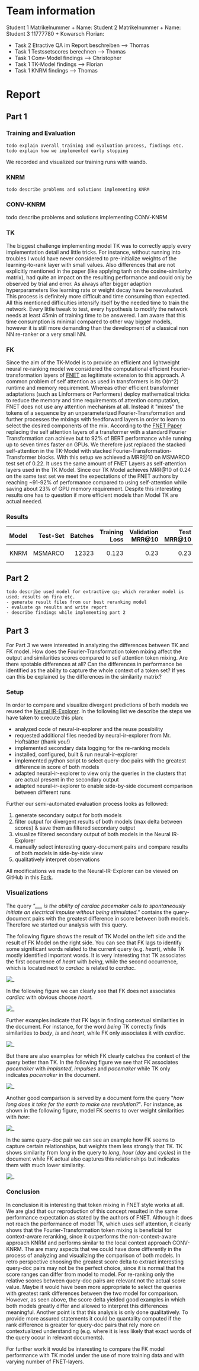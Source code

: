 # Team information

Student 1 Matrikelnummer + Name:
Student 2 Matrikelnummer + Name:
Student 3 11777780 + Kowarsch Florian:


* Task 2 Etractive QA im Report beschreiben --> Thomas
* Task 1 Testssetscores berechnen --> Thomas
* Task 1 Conv-Model findings --> Christopher
* Task 1 TK-Model findings --> Florian
* Task 1 KNRM findings --> Thomas

# Report

## Part 1

### Training and Evaluation
    todo explain overall training and evaluation process, findings etc.
    todo explain how we implemented early stopping
    
We recorded and visualized our training runs with wandb.

### KNRM
    todo describe problems and solutions implementing KNRM

### CONV-KNRM
todo describe problems and solutions implementing CONV-KNRM

### TK
The biggest challenge implementing model TK was to correctly apply every implementation detail and little tricks.
For instance, without running into troubles I would have never considered to pre-initialize weights of the learning-to-rank layer with small values.
Also differences that are not explicitly mentioned in the paper (like applying tanh on the cosine-similarity matrix), had quite an impact on the resulting performance and could only be observed by trial and error. 
As always after bigger adaption hyperparameters like learning rate or weight decay have be reevaluated. This process is definitely more difficult and time consuming than expected.
All this mentioned difficulties intensify itself by the needed time to train the network. Every little tweak to test, every hypothesis to modify the network needs at least 45min of training time to be answered. I am aware that this time consumption is minimal compared to other way bigger models, however it is still more demanding than the development of a classical non NN re-ranker or a very small NN.


### FK
Since the aim of the TK-Model is to provide an efficient and lightweight neural re-ranking model we considered the computational efficient Fourier-transformation layers of [FNET]((https://arxiv.org/pdf/2105.03824.pdf)) as legitimate extension to this approach. 
A common problem of self attention as used in transformers is its O(n^2) runtime and memory requirement.
Whereas other efficient transformer adaptations (such as Linformers or Performers)  deploy mathematical tricks to reduce the memory and time requirements of attention computation, FNET does not use any attention mechanism at all. Instead it "mixes" the tokens of a sequence by an unparameterized Fourier-Transformation and further processes the mixings with feedforward layers in order to learn to select the desired components of the mix.
According to the [FNET Paper](https://arxiv.org/pdf/2105.03824.pdf) replacing the self attention layers of a transformer with 
a standard Fourier Transformation can achieve but to 92% of BERT performance while running up to seven times faster on GPUs.
We therefore just replaced the stacked self-attention in the TK-Model with stacked Fourier-Transformation-Transformer blocks. 
With this setup we achieved a MRR@10 on MSMARCO test set of 0.22. It uses the same amount of FNET Layers as self-attention layers used in the TK Model.
Since our TK Model achieves MRR@10 of 0.24 on the same test set we meet the expectations of the FNET authors by reaching ~91-92% of performance compared to using self-attention while saving about 23% of GPU memory requirement.
Despite this interesting results one has to question if more efficient models than Model TK are actual needed.


### Results

| Model | Test-Set | Batches |  Training Loss    |  Validation MRR@10 | Test MRR@10  | Comment |
|-------:|------:|----:|----:|----:|----:|----|
| KNRM | MSMARCO | 12323 | 0.123 | 0.23  | 0.23 | super nice run |


## Part 2

    todo describe used model for extractive qa; which reranker model is used; results on fira etc.
    - generate result files from our best reranking model
    - evaluate qa results and write report
    - describe findings while implementing part 2

## Part 3

For Part 3 we were interested in analyzing the differences between TK and FK model. How does the Fourier-Transformation token mixing affect the output and similarities scores compared to self attention token mixing. Are there spotable differences at all? Can the differences in performance be identified as the ability to capture the whole context of a token set? If yes can this be explained by the differences in the similarity matrix?
### Setup
In order to compare and visualize divergent predictions of both models we reused the [Neural IR-Explorer](https://github.com/sebastian-hofstaetter/neural-ir-explorer). In the following list we describe the steps we have taken to execute this plan:

* analyzed code of neural-ir-explorer and the reuse possibility 
* requested additional files needed by neural-ir-explorer from Mr. Hoftsätter (thank you!)
* implemented secondary data logging for the re-ranking models
* installed, configured, built & run neural-ir-explorer
* implemented python script to select query-doc pairs with the greatest difference in score of both models
* adapted neural-ir-explorer to view only the queries in the clusters that are actual present in the secondary output
* adapted neural-ir-explorer to enable side-by-side document comparison between different runs

Further our semi-automated evaluation process looks as followed:
1. generate secondary output for both models
2. filter output for divergent results of both models (max delta between scores) & save them as filtered secondary output
3. visualize filtered secondary output of both models in the Neural IR-Explorer
4. manually select interesting query-document pairs and compare results of both models in side-by-side view
5. qualitatively interpret observations

All modifications we made to the Neural-IR-Explorer can be viewed on GitHub in this [Fork](https://github.com/CaRniFeXeR/neural-ir-explorer).
### Visualizations
The query *"___ is the ability of cardiac pacemaker cells to spontaneously initiate an electrical impulse without being stimulated."* contains the query-document pairs with the greatest difference in score between both models. Therefore we started our analysis with this query.

The following figure shows the result of TK Model on the left side and the result of FK Model on the right side.
You can see that FK lags to identify some significant words related to the current query (e.g. *heart*), while TK mostly identified important words. It is very interesting that TK associates the first occurrence of *heart* with *being*, while the second occurrence, which is located next to *cardiac* is related to *cardiac*.

![_](documents\report_heart_query_overall.png)

In the following figure we can clearly see that FK does not associates *cardiac* with obvious choose *heart*.

![_](documents\report_heart_query_overall_cardiac.png)

Further examples indicate that FK lags in finding contextual similarities in the document. For instance, for the word *being* TK correctly finds similarities to *body*, *is* and *heart*, while FK only associates it with *cardiac*.

![_](documents\report_heart_query_overall_being.png)

But there are also examples for which FK clearly catches the context of the query better than TK. In the following figure we see that FK associates *pacemaker* with *implanted*, *impulses* and *pacemaker* while TK only indicates *pacemaker* in the document.

![_](documents\report_heart_query_overall_pacemaker.png)

Another good comparison is served by a document form the query "*how long does it take for the earth to make one revolution?*". For instance, as shown in the following figure, model FK seems to over weight similarities with *how*:

![_](documents\report_revolution_query_how.png)

In the same query-doc pair we can see an example how FK seems to capture certain relationships, but weights them less strongly that TK. TK shows similarity from *long* in the query to *long*, *hour* (*day* and *cycles*) in the document while FK actual also captures this relationships but indicates them with much lower similarity.

![_](documents\report_revolution_query_long.png)

### Conclusion

In conclusion it is interesting that token mixing in FNET style works at all. We are glad that our reproduction of this concept resulted in the same performance expectation as stated by the authors of FNET. Although it does not reach the performance of model TK, which uses self attention, it clearly shows that the Fourier-Transformation token mixing is beneficial for context-aware reranking, since it outperforms the non-context-aware approach KNRM and performs similar to the local context approach CONV-KNRM.
The are many aspects that we could have done differently in the process of analyzing and visualizing the comparison of both models.
In retro perspective choosing the greatest score delta to extract interesting query-doc pairs may not be the perfect choice, since it is normal that the score ranges can differ from model to model. For re-ranking only the relative scores between query-doc pairs are relevant not the actual score value. Maybe it would have been more appropriate to select the queries with greatest rank differences between the two model for comparison. However, as seen above, the score delta yielded good examples in which both models greatly differ and allowed to interpret this differences meaningful.
Another point is that this analysis is only done qualitatively. To provide more assured statements it could be quantality computed if the rank difference is greater for query-doc pairs that rely more on contextualized understanding (e.g. where it is less likely that exact words of the query occur in relevant documents).


For further work it would be interesting to compare the FK model performance with TK model under the use of more training data and with varying number of FNET-layers.

